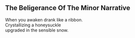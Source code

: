 The Beligerance Of The Minor Narrative
--------------------------------------
When you awaken drank like a ribbon.  
Crystallizing a honeysuckle  
upgraded in the sensible snow.  
